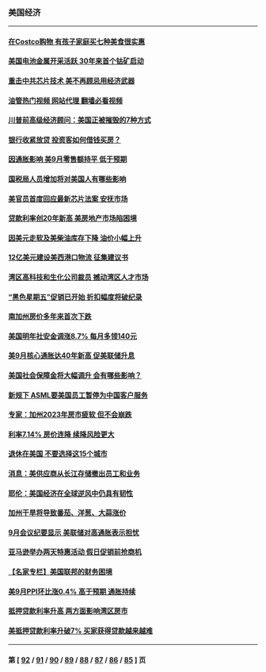 ### 美国经济
---
#### [在Costco购物 有孩子家庭买七种美食很实惠](../../pages/ncid1078158/n13844985.md?10162045) 
#### [美国电池金属开采活跃 30年来首个钴矿启动](../../pages/ncid1078158/n13846243.md?10162045) 
#### [重击中共芯片技术 美不再顾忌用经济武器](../../pages/ncid1078158/n13845753.md?10162045) 
#### [油管热门视频 网站代理 翻墙必看视频](http://132.145.103.77:81/youtube.html?10162045)
#### [川普前高级经济顾问：美国正被摧毁的7种方式](../../pages/ncid1078158/n13845808.md?10162045) 
#### [银行收紧放贷 投资客如何借钱买房？](../../pages/ncid1078158/n13845654.md?10162045) 
#### [因通胀影响 美9月零售额持平 低于预期](../../pages/ncid1078158/n13845521.md?10162045) 
#### [国税局人员增加将对美国人有哪些影响](../../pages/ncid1078158/n13845392.md?10162045) 
#### [美官员首度回应最新芯片法案 安抚市场](../../pages/ncid1078158/n13845407.md?10162045) 
#### [贷款利率创20年新高 美房地产市场陷困境](../../pages/ncid1078158/n13845387.md?10162045) 
#### [因美元走软及美柴油库存下降 油价小幅上升](../../pages/ncid1078158/n13844959.md?10162045) 
#### [12亿美元建设美西港口物流 征集建议书](../../pages/ncid1078158/n13844991.md?10162045) 
#### [湾区高科技和生化公司裁员 撼动湾区人才市场](../../pages/ncid1078158/n13845006.md?10162045) 
#### [“黑色星期五”促销已开始 折扣幅度将破纪录](../../pages/ncid1078158/n13844909.md?10162045) 
#### [南加州房价多年来首次下跌](../../pages/ncid1078158/n13844917.md?10162045) 
#### [美国明年社安金调涨8.7% 每月多领140元](../../pages/ncid1078158/n13844710.md?10162045) 
#### [美9月核心通胀达40年新高 促美联储升息](../../pages/ncid1078158/n13844694.md?10162045) 
#### [美国社会保障金将大幅调升 会有哪些影响？](../../pages/ncid1078158/n13844141.md?10162045) 
#### [新规下 ASML要美国员工暂停为中国客户服务](../../pages/ncid1078158/n13844245.md?10162045) 
#### [专家：加州2023年房市疲软 但不会崩跌](../../pages/ncid1078158/n13844185.md?10162045) 
#### [利率7.14% 房价连降 续降风险更大](../../pages/ncid1078158/n13844180.md?10162045) 
#### [退休在美国 不要选择这15个城市](../../pages/ncid1078158/n13844166.md?10162045) 
#### [消息：美供应商从长江存储撤出员工和业务](../../pages/ncid1078158/n13844051.md?10162045) 
#### [耶伦：美国经济在全球逆风中仍具有韧性](../../pages/ncid1078158/n13844079.md?10162045) 
#### [加州干旱将导致番茄、洋葱、大蒜涨价](../../pages/ncid1078158/n13844098.md?10162045) 
#### [9月会议纪要显示 美联储对高通胀表示担忧](../../pages/ncid1078158/n13844062.md?10162045) 
#### [亚马逊举办两天特惠活动 假日促销前抢商机](../../pages/ncid1078158/n13843985.md?10162045) 
#### [【名家专栏】美国联邦的财务困境](../../pages/ncid1078158/n13843895.md?10162045) 
#### [美9月PPI环比涨0.4% 高于预期 通胀持续](../../pages/ncid1078158/n13843971.md?10162045) 
#### [抵押贷款利率升高 两方面影响湾区房市](../../pages/ncid1078158/n13843517.md?10162045) 
#### [美抵押贷款利率升破7% 买家获得贷款越来越难](../../pages/ncid1078158/n13843404.md?10162045) 

---
#### 第 [ [92](./92.md?10162045) / [91](./91.md?10162045) / [90](./90.md?10162045) / [89](./89.md?10162045) / [88](./88.md?10162045) / [87](./87.md?10162045) / [86](./86.md?10162045) / [85](./85.md?10162045) ] 页
